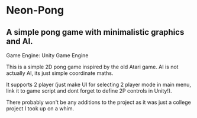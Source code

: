 # Neon-Pong
## A simple pong game with minimalistic graphics and AI.

Game Engine: Unity Game Engine

This is a simple 2D pong game inspired by the old Atari game. AI is not actually AI, its just simple coordinate maths.

It supports 2 player (just make UI for selecting 2 player mode in main menu, link it to game script and dont forget to define 2P controls in Unity!). 

There probably won't be any additions to the project as it was just a college project I took up on a whim.
